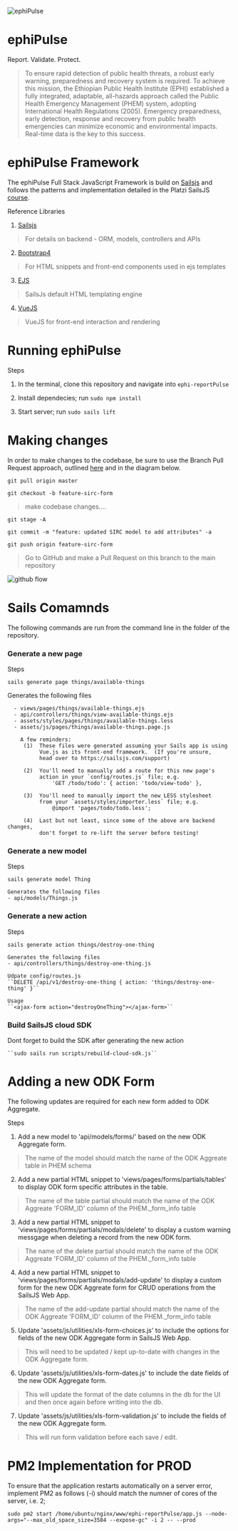 ![ephiPulse](https://github.com/pfitzpaddy/ephi-reportPulse/blob/master/assets/images/ephiPulse_120px.png)
# ephiPulse
Report. Validate. Protect.
> To ensure rapid detection of public health threats, a robust early warning, preparedness and recovery system is required. To achieve this mission, the Ethiopian Public Health Institute (EPHI) established a fully integrated, adaptable, all-hazards approach called the Public Health Emergency Management (PHEM) system, adopting International Health Regulations (2005). Emergency preparedness, early detection, response and recovery from public health emergencies can minimize economic and environmental impacts. Real-time data is the key to this success.


# ephiPulse Framework

The ephiPulse Full Stack JavaScript Framework is build on [Sailsjs](https://sailsjs.com/) and follows the patterns and implementation detailed in the Platzi SailsJS [course](https://courses.platzi.com/courses/sails-js/).

Reference Libraries

1. [Sailsjs](https://sailsjs.com/)
> For details on backend - ORM, models, controllers and APIs

2. [Bootstrap4](https://getbootstrap.com/)
> For HTML snippets and front-end components used in ejs templates

3. [EJS](https://ejs.co/)
> SailsJs default HTML templating engine

4. [VueJS](https://vuejs.org/)
> VueJS for front-end interaction and rendering

# Running ephiPulse

Steps

1. In the terminal, clone this repository and navigate into ``ephi-reportPulse``

2. Install dependecies; run `sudo npm install`

3. Start server; run `sudo sails lift`

# Making changes

In order to make changes to the codebase, be sure to use the Branch Pull Request approach, outlined [here](https://guides.github.com/introduction/flow/) and in the diagram below.

`git pull origin master`

`git checkout -b feature-sirc-form`

> make codebase changes....

`git stage -A`

`git commit -m "feature: updated SIRC model to add attributes" -a`

`git push origin feature-sirc-form`

> Go to GitHub and make a Pull Request on this branch to the main repository

![github flow](https://uc18b4a946d08e4f01d6e086ee11.previews.dropboxusercontent.com/p/thumb/AAyOthlkzLAhXllFfpb1a_KDudBAMiZ-VhZqlVPipZuyhKCyVaZCkHhhrTJSbTp7YohpcQn-mJ6bkNTMMMHaE75XC-jjvhX54n0WY7x4Wfx9FeiJvhtHVdy43NFnYrsKjkbpijHouu1m7KcpNuo-pvAJmzFXPqm3fDm6x4tSaaCsfXQqxf8jGX-XXjp0bKpwuo3qYMQSWPJlIAP5Ptg1DwBVQn6TNl5CXi54Qfx89-bIWlUBqokuNJIPfR-DTCkx3mzyAMtx6SeSnbiEq-c4qfL6J4rplGp1cxWCSvpWVF5IiA02U7nURi2IozJlUvm9Jat0dNZXZsIbt_x1Vqni3KVFsUE7iwzHwh2rVqa0gd5mUAYn1W-AGZ4q9m2MK9kK0eqdxCj-964rL3q4I8lcU6Lx/p.png?fv_content=true)

# Sails Comamnds

The following commands are run from the command line in the folder of the repository.

### Generate a new page

Steps

``sails generate page things/available-things``

Generates the following files
```
  - views/pages/things/available-things.ejs
  - api/controllers/things/view-available-things.ejs
  - assets/styles/pages/things/available-things.less
  - assets/js/pages/things/available-things.page.js
```
```
    A few reminders:
     (1)  These files were generated assuming your Sails app is using
          Vue.js as its front-end framework.  (If you're unsure,
          head over to https://sailsjs.com/support)

     (2)  You'll need to manually add a route for this new page's
          action in your `config/routes.js` file; e.g.
              'GET /todo/todo': { action: 'todo/view-todo' },

     (3)  You'll need to manually import the new LESS stylesheet
          from your `assets/styles/importer.less` file; e.g.
              @import 'pages/todo/todo.less';

     (4)  Last but not least, since some of the above are backend changes,
          don't forget to re-lift the server before testing!
```
          
### Generate a new model

Steps

``sails generate model Thing``

    Generates the following files
    - api/models/Things.js

### Generate a new action

Steps

``sails generate action things/destroy-one-thing``

    Generates the following files
    - api/controllers/things/destroy-one-thing.js

    Udpate config/routes.js
    ``DELETE /api/v1/destroy-one-thing { action: 'things/destroy-one-thing' }``

    Usage
    ``<ajax-form action="destroyOneThing"></ajax-form>``

### Build SailsJS cloud SDK

Dont forget to build the SDK after generating the new action

    ``sudo sails run scripts/rebuild-cloud-sdk.js``


# Adding a new ODK Form

The following updates are required for each new form added to ODK Aggregate.

Steps

1. Add a new model to 'api/models/forms/' based on the new ODK Aggregate form.
> The name of the model should match the name of the ODK Aggreate table in PHEM schema

2. Add a new partial HTML snippet to 'views/pages/forms/partials/tables' to display ODK form specific attributes in the table.
> The name of the table partial should match the name of the ODK Aggreate 'FORM_ID' column of the PHEM._form_info table

3. Add a new partial HTML snippet to 'views/pages/forms/partials/modals/delete' to display a custom warning messgage when deleting a record from the new ODK form.
> The name of the delete partial should match the name of the ODK Aggreate 'FORM_ID' column of the PHEM._form_info table

4. Add a new partial HTML snippet to 'views/pages/forms/partials/modals/add-update' to display a custom form for the new ODK Aggreate form for CRUD operations from the SailsJS Web App.
> The name of the add-update partial should match the name of the ODK Aggreate 'FORM_ID' column of the PHEM._form_info table

5. Update 'assets/js/utilities/xls-form-choices.js' to include the options for fields of the new ODK Aggregate form in SailsJS Web App.
> This will need to be updated / kept up-to-date with changes in the ODK Aggregate form.

6. Update 'assets/js/utilities/xls-form-dates.js' to include the date fields of the new ODK Aggregate form.
> This will update the format of the date columns in the db for the UI and then once again before writing into the db.

7. Update 'assets/js/utilities/xls-form-validation.js' to include the fields of the new ODK Aggregate form.
> This will run form validation before each save / edit.


# PM2 Implementation for PROD

To ensure that the application restarts automatically on a server error, implement PM2 as follows (-i) should match the numner of cores of the server, i.e. 2;

``sudo pm2 start /home/ubuntu/nginx/www/ephi-reportPulse/app.js --node-args="--max_old_space_size=3584 --expose-gc" -i 2 -- --prod``
